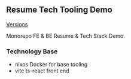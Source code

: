 ## Resume Tech Tooling Demo
[Versions](./README-versions.md)

Monorepo FE & BE Resume & Tech Stack Demo.

### Technology Base
 - nixos Docker for base tooling
 - vite ts-react front end

